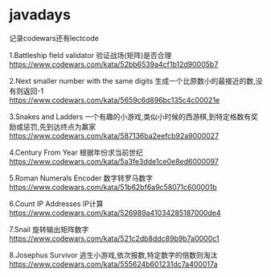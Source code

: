 # javadays
记录codewars还有lectcode<br>

1.Battleship field validator 验证战场(矩阵)是否合理  
https://www.codewars.com/kata/52bb6539a4cf1b12d90005b7

2.Next smaller number with the same digits 生成一个比原数小的最接近的数,没有则返回-1  
https://www.codewars.com/kata/5659c6d896bc135c4c00021e

3.Snakes and Ladders 一个有趣的小游戏,类似小时候的西游棋,到特定格数有奖励或惩罚,先到达终点为赢家  
https://www.codewars.com/kata/587136ba2eefcb92a9000027

4.Century From Year 根据年份求当前世纪  
https://www.codewars.com/kata/5a3fe3dde1ce0e8ed6000097

5.Roman Numerals Encoder 数字转罗马数字  
https://www.codewars.com/kata/51b62bf6a9c58071c600001b

6.Count IP Addresses IP计算  
https://www.codewars.com/kata/526989a41034285187000de4

7.Snail 旋转输出矩阵数字  
https://www.codewars.com/kata/521c2db8ddc89b9b7a0000c1

8.Josephus Survivor 逃生小游戏,依次报数,特定数字的倍数则淘汰  
https://www.codewars.com/kata/555624b601231dc7a400017a
